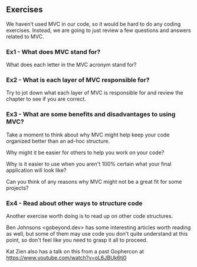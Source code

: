 ## Exercises

We haven't used MVC in our code, so it would be hard to do any coding exercises. Instead, we are going to just review a few questions and answers related to MVC.


### Ex1 - What does MVC stand for?

What does each letter in the MVC acronym stand for?

### Ex2 - What is each layer of MVC responsible for?

Try to jot down what each layer of MVC is responsible for and review the chapter to see if you are correct.

### Ex3 - What are some benefits and disadvantages to using MVC?

Take a moment to think about why MVC might help keep your code organized better than an ad-hoc structure.

Why might it be easier for others to help you work on your code?

Why is it easier to use when you aren't 100% certain what your final application will look like?

Can you think of any reasons why MVC might not be a great fit for some projects?

### Ex4 - Read about other ways to structure code

Another exercise worth doing is to read up on other code structures.

Ben Johnsons <gobeyond.dev> has some interesting articles worth reading as well, but some of them may use code you don't quite understand at this point, so don't feel like you need to grasp it all to proceed.

Kat Zien also has a talk on this from a past Gophercon at <https://www.youtube.com/watch?v=oL6JBUk6tj0>